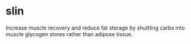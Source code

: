 # slin
Increase muscle recovery and reduce fat storage by shuttling carbs into muscle glycogen stores rather than adipose tissue.
